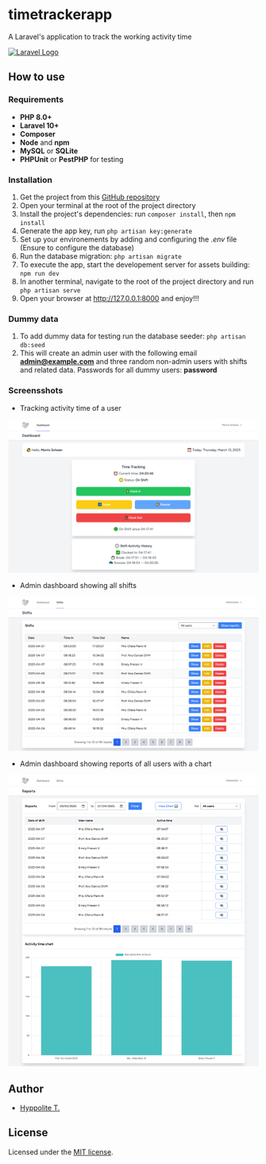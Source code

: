# timetrackerapp
A Laravel's application to track the working activity time

<p><a href="https://laravel.com" target="_blank"><img src="https://raw.githubusercontent.com/laravel/art/master/logo-lockup/5%20SVG/2%20CMYK/1%20Full%20Color/laravel-logolockup-cmyk-red.svg" width="400" alt="Laravel Logo"></a></p>


## How to use

### Requirements

- **PHP 8.0+**
- **Laravel 10+**
- **Composer**
- **Node** and **npm**
- **MySQL** or **SQLite**
- **PHPUnit** or **PestPHP** for testing

### Installation

1. Get the project from this [GitHub repository](https://github.com/JuniorTak/timetrackerapp)
2. Open your terminal at the root of the project directory 
3. Install the project's dependencies: run ```composer install```, then ```npm install```
4. Generate the app key, run ```php artisan key:generate```
5. Set up your environements by adding and configuring the *.env* file (Ensure to configure the database)
6. Run the database migration: ```php artisan migrate```
5. To execute the app, start the developement server for assets building: ```npm run dev```
6. In another terminal, navigate to the root of the project directory and run ```php artisan serve```
7. Open your browser at http://127.0.0.1:8000 and enjoy!!!

### Dummy data

1. To add dummy data for testing run the database seeder: ```php artisan db:seed```
2. This will create an admin user with the following email **admin@example.com** and three random non-admin users with shifts and related data. Passwords for all dummy users: **password**

### Screensshots

- Tracking activity time of a user

![Screenshot of the app tracking the activity time of a user.](./public/img/screenshots/tracking-time-user-dashboard.png)

- Admin dashboard showing all shifts

![Screenshot of the admin dashboard showing all shifts.](./public/img/screenshots/shifts-admin-dashboard.png)

- Admin dashboard showing reports of all users with a chart

![Screenshot of the admin dashboard showing reports of all users with a chart.](./public/img/screenshots/reports-admin-dashboard.png)

## Author

- [Hyppolite T.](https://tinyurl.com/htfmystrikingly)

## License

Licensed under the [MIT license](https://opensource.org/licenses/MIT).
